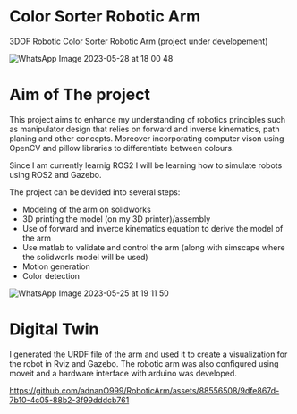 # Color Sorter Robotic Arm
3DOF Robotic Color Sorter Robotic Arm (project under developement)

![WhatsApp Image 2023-05-28 at 18 00 48](https://github.com/adnanO999/RoboticArm/assets/88556508/a3798c9c-1666-448f-ac3b-4e5ba4960099)

# Aim of The project
This project aims to enhance my understanding of robotics principles such as manipulator design that relies on forward and inverse kinematics, path planing and other concepts.
Moreover incorporating computer vison using OpenCV and pillow libraries to differentiate between colours.

Since I am currently learnig ROS2 I will be learning how to simulate robots using ROS2 and Gazebo.

The project can be devided into several steps:
* Modeling of the arm on solidworks
* 3D printing the model (on my 3D printer)/assembly
* Use of forward and inverce kinematics equation to derive the model of the arm
* Use matlab to validate and control the arm (along with simscape where the solidworls model will be used)
* Motion generation
* Color detection

![WhatsApp Image 2023-05-25 at 19 11 50](https://github.com/adnanO999/RoboticArm/assets/88556508/6b4055a9-60af-48ee-a999-4717e7d7c0bd)

# Digital Twin
I generated the URDF file of the arm and used it to create a visualization for the robot in Rviz and Gazebo. The robotic arm was also configured using moveit and a hardware interface with arduino was developed.


https://github.com/adnanO999/RoboticArm/assets/88556508/9dfe867d-7b10-4c05-88b2-3f99dddcb761


